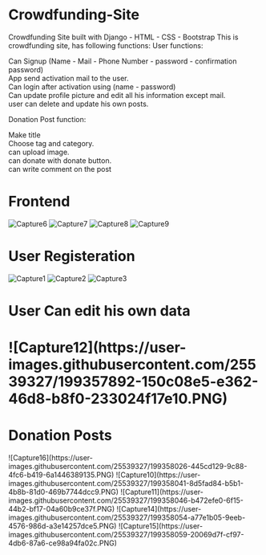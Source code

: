 # Crowdfunding-Site
Crowdfunding Site built with Django - HTML - CSS - Bootstrap
This is crowdfunding site, has following functions:
User functions:<br/>
  
  Can Signup (Name - Mail - Phone Number - password - confirmation password)<br/>
  App send activation mail to the user.<br/>
  Can login after activation using (name - password)<br/>
  Can update profile picture and edit all his information except mail.<br/>
  user can delete and update his own posts.<br/>

Donation Post function:<br/>

  Make title<br/>
  Choose tag and category.<br/>
  can upload image.<br/>
  can donate with donate button.<br/>
  can write comment on the post<br/>



<h1>Frontend</h1>

![Capture6](https://user-images.githubusercontent.com/25539327/199357717-cd419ee2-3a00-47f9-b9b8-0e1e0ca9053c.PNG)
![Capture7](https://user-images.githubusercontent.com/25539327/199357735-39430a06-c22d-4ddf-bd3b-725888f0028b.PNG)
![Capture8](https://user-images.githubusercontent.com/25539327/199357745-c2efb16a-8f60-4895-bcdf-bfad51b7a9fa.PNG)
![Capture9](https://user-images.githubusercontent.com/25539327/199357747-ef692c4d-a8f9-4888-ae12-cbe1181ddd5e.PNG)

<h1>User Registeration</h1>

![Capture1](https://user-images.githubusercontent.com/25539327/199357786-bb347987-e7ed-4ba8-99e9-7f7a564628dd.PNG)
![Capture2](https://user-images.githubusercontent.com/25539327/199357781-05f12ccd-cc91-4524-9e50-2006cafc4b82.PNG)
![Capture3](https://user-images.githubusercontent.com/25539327/199357785-22966c22-c796-4767-9c71-916058a36197.PNG)

<h1>User Can edit his own data<h1>
![Capture12](https://user-images.githubusercontent.com/25539327/199357892-150c08e5-e362-46d8-b8f0-233024f17e10.PNG)

<h1>Donation Posts</h1>
![Capture16](https://user-images.githubusercontent.com/25539327/199358026-445cd129-9c88-4fc6-b419-6a1446389135.PNG)
![Capture10](https://user-images.githubusercontent.com/25539327/199358041-8d5fad84-b5b1-4b8b-81d0-469b7744dcc9.PNG)
![Capture11](https://user-images.githubusercontent.com/25539327/199358046-b472efe0-6f15-44b2-bf17-04a60b9ce37f.PNG)
![Capture14](https://user-images.githubusercontent.com/25539327/199358054-a77e1b05-9eeb-4576-986d-a3e14257dce5.PNG)
![Capture15](https://user-images.githubusercontent.com/25539327/199358059-20069d7f-cf97-4db6-87a6-ce98a94fa02c.PNG)

